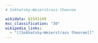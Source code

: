 ```yaml
---
# Sokhatsky–Weierstrass theorem

wikidata: Q1543149
msc_classification: "30"
wikipedia_links:
  - "[[Sokhatsky–Weierstrass theorem]]"
---
```

